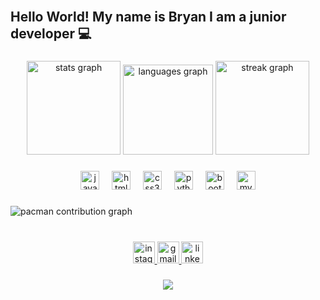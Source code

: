 <br clear="both">

<h2 align="left">Hello World! My name is Bryan I am a junior developer 💻</h2>

###

<div align="center">
  <img src="https://github-readme-stats.vercel.app/api?username=BryanR17&hide_title=false&hide_rank=false&show_icons=true&include_all_commits=true&count_private=true&disable_animations=false&theme=dracula&locale=en&hide_border=false" height="150" alt="stats graph"  />
  <img src="https://github-readme-stats.vercel.app/api/top-langs?username=BryanR17&locale=en&hide_title=false&layout=compact&card_width=320&langs_count=5&theme=prussian&hide_border=false" height="144" alt="languages graph"  />
  <img src="https://streak-stats.demolab.com?user=BryanR17&locale=en&mode=daily&theme=dracula&hide_border=false&border_radius=5" height="150" alt="streak graph"  />
</div>

###

<div align="center">
  <img src="https://cdn.jsdelivr.net/gh/devicons/devicon/icons/javascript/javascript-original.svg" height="30" alt="javascript logo"  />
  <img width="12" />
  <img src="https://cdn.jsdelivr.net/gh/devicons/devicon/icons/html5/html5-original.svg" height="30" alt="html5 logo"  />
  <img width="12" />
  <img src="https://cdn.jsdelivr.net/gh/devicons/devicon/icons/css3/css3-original.svg" height="30" alt="css3 logo"  />
  <img width="12" />
  <img src="https://cdn.jsdelivr.net/gh/devicons/devicon/icons/python/python-original.svg" height="30" alt="python logo"  />
  <img width="12" />
  <img src="https://cdn.jsdelivr.net/gh/devicons/devicon/icons/bootstrap/bootstrap-original.svg" height="30" alt="bootstrap logo"  />
  <img width="12" />
  <img src="https://cdn.jsdelivr.net/gh/devicons/devicon/icons/mysql/mysql-original.svg" height="30" alt="mysql logo"  />
</div>

###

<picture>
  <source media="(prefers-color-scheme: dark)" srcset="https://raw.githubusercontent.com/BryanR17/BryanR17/output/pacman-contribution-graph-dark.svg">
  <source media="(prefers-color-scheme: light)" srcset="https://raw.githubusercontent.com/BryanR17/BryanR17/output/pacman-contribution-graph.svg">
  <img alt="pacman contribution graph" src="https://raw.githubusercontent.com/BryanR17/BryanR17/output/pacman-contribution-graph.svg">
</picture>

###

<br clear="both">

<div align="center">
  <a href="https://www.instagram.com/bryanrodrim/?igsh=MTBiOTI5bnc5aWM1eg%3D%3D&utm_source=qr#" target="_blank">
    <img src="https://img.shields.io/static/v1?message=Instagram&logo=instagram&label=&color=E4405F&logoColor=white&labelColor=&style=for-the-badge" height="35" alt="instagram logo"  />
  </a>
  <a href="bryanrodrigues3002@gmail.com" target="_blank">
    <img src="https://img.shields.io/static/v1?message=Gmail&logo=gmail&label=&color=D14836&logoColor=white&labelColor=&style=for-the-badge" height="35" alt="gmail logo"  />
  </a>
  <a href="https://www.linkedin.com/in/bryan-rodrigu4368br34/" target="_blank">
    <img src="https://img.shields.io/static/v1?message=LinkedIn&logo=linkedin&label=&color=0077B5&logoColor=white&labelColor=&style=for-the-badge" height="35" alt="linkedin logo"  />
  </a>
</div>

###

<div align="center">
  <img src="https://profile-counter.glitch.me/BryanR17/count.svg?"  />
</div>

###
